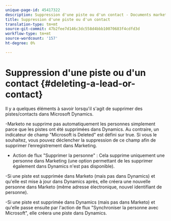 ```yaml
---
unique-page-id: 45417322
description: Suppression d'une piste ou d'un contact - Documents marketing - Documentation du produit
title: Suppression d'une piste ou d'un contact
translation-type: tm+mt
source-git-commit: 47b2fee7d146c3dc558d4bbb10070683f4cdfd3d
workflow-type: tm+mt
source-wordcount: '157'
ht-degree: 0%

---
```



# Suppression d&#39;une piste ou d&#39;un contact {#deleting-a-lead-or-contact}

Il y a quelques éléments à savoir lorsqu&#39;il s&#39;agit de supprimer des pistes/contacts dans Microsoft Dynamics.

-Marketo ne supprime pas automatiquement les personnes simplement parce que les pistes ont été supprimées dans Dynamics. Au contraire, un indicateur de champ &quot;Microsoft is Deleted&quot; est défini sur true. Si vous le souhaitez, vous pouvez déclencher la suppression de ce champ afin de supprimer l’enregistrement dans Marketing.

- Action de flux &quot;Supprimer la personne&quot; : Cela supprime uniquement une personne dans Marketing (une option permettant de les supprimer également dans Dynamics n&#39;est pas disponible).

-Si une piste est supprimée dans Marketo (mais pas dans Dynamics) et qu&#39;elle est mise à jour dans Dynamics après, elle créera une nouvelle personne dans Marketo (même adresse électronique, nouvel identifiant de personne).

-Si une piste est supprimée dans Dynamics (mais pas dans Marketo) et qu&#39;elle passe ensuite par l&#39;action de flux &quot;Synchroniser la personne avec Microsoft&quot;, elle créera une piste dans Dynamics.
